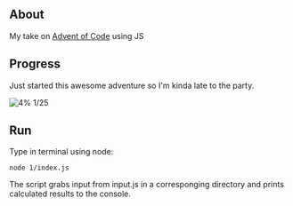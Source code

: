 ## About

My take on [Advent of Code](https://adventofcode.com/) using JS

## Progress

Just started this awesome adventure so I'm kinda late to the party.

![4%](https://progress-bar.dev/4) 1/25

## Run

Type in terminal using node:

```
node 1/index.js
```

The script grabs input from input.js in a corresponging directory and prints calculated results to the console.
